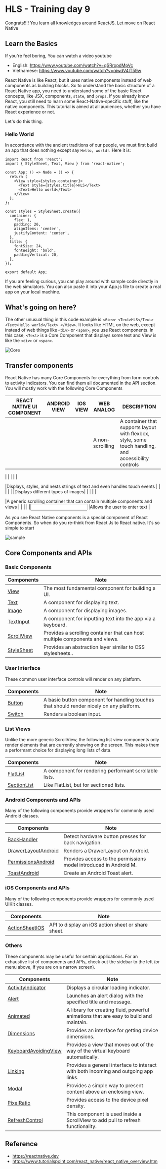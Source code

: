 # HLS - Training day 9
Congrats!!!!
You learn all knowledges around ReactJS. Let move on React Native

## Learn the Basics

If you're feel boring, You can watch a video youtube
- English: https://www.youtube.com/watch?v=qSRrxpdMpVc
- Vietnamese: https://www.youtube.com/watch?v=qiwdV4lT59w

React Native is like React, but it uses native components instead of web components as building blocks. So to understand the basic structure of a React Native app, you need to understand some of the basic React concepts, like JSX, components, `state`, and `props`. If you already know React, you still need to learn some React-Native-specific stuff, like the native components. This tutorial is aimed at all audiences, whether you have React experience or not.

Let's do this thing.

### Hello World

In accordance with the ancient traditions of our people, we must first build an app that does nothing except say `Hello, world!`. Here it is:

```
import React from 'react';
import { StyleSheet, Text, View } from 'react-native';

const App: () => Node = () => {
  return (
    <View style={styles.container}>
      <Text style={styles.title}>HLS</Text>
      <Text>Hello world</Text>
    </View>
  );
};

const styles = StyleSheet.create({
  container: {
    flex: 1,
    padding: 20,
    alignItems: 'center',
    justifyContent: 'center',
  },
  title: {
    fontSize: 24,
    fontWeight: 'bold',
    paddingVertical: 20,
  },
});

export default App;

```

If you are feeling curious, you can play around with sample code directly in the web simulators. You can also paste it into your App.js file to create a real app on your local machine.

## What's going on here?
The other unusual thing in this code example is `<View> <Text>HLS</Text> <Text>Hello world</Text> </View>`. It looks like HTML on the web, except instead of web things like `<div>` or `<span>`, you use React components. In this case, `<Text>` is a Core Component that displays some text and View is like the `<div>` or `<span>`.

![Core](./assets/core.svg)

## Transfer components
React Native has many Core Components for everything from form controls to activity indicators. You can find them all documented in the API section. You will mostly work with the following Core Components

|REACT NATIVE UI COMPONENT|ANDROID VIEW|IOS VIEW|WEB ANALOG|DESCRIPTION|
|--|--|--|--|--|
|<View>	|<ViewGroup>	|<UIView>	|A non-scrollling <div>	|A container that supports layout with flexbox, style, some touch handling, and accessibility controls
|
|<Text>	|<TextView>	|<UITextView>	|<p>	|Displays, styles, and nests strings of text and even handles touch events
|
|<Image>	|<ImageView>	|<UIImageView>	|<img>	|Displays different types of images|
|<ScrollView>	|<ScrollView>	|<UIScrollView>	|<div>	|A generic scrolling container that can contain multiple components and views
|
|<TextInput>	|<EditText>	|<UITextField>	|<input type="text">	|Allows the user to enter text
|

As you see React Native components is a special component of React Components. So when do you re-think from React Js to React native. It's so simple to start

![sample](./assets/sample.svg)

## Core Components and APIs

### Basic Components
|Components|Note|
|--|--|
|[View](https://reactnative.dev/docs/view) |The most fundamental component for building a UI.|
|[Text](https://reactnative.dev/docs/text) |A component for displaying text.|
|[Image](https://reactnative.dev/docs/image) |A component for displaying images.|
|[TextInput](https://reactnative.dev/docs/textinput) |A component for inputting text into the app via a keyboard.|
|[ScrollView](https://reactnative.dev/docs/scrollview)|Provides a scrolling container that can host multiple components and views.|
|[StyleSheet](https://reactnative.dev/docs/stylesheet)|Provides an abstraction layer similar to CSS stylesheets..|

### User Interface
These common user interface controls will render on any platform.


|Components|Note|
|--|--|
|[Button](https://reactnative.dev/docs/button) |A basic button component for handling touches that should render nicely on any platform.|
|[Switch](https://reactnative.dev/docs/switch) |Renders a boolean input.|

### List Views
Unlike the more generic ScrollView, the following list view components only render elements that are currently showing on the screen. This makes them a performant choice for displaying long lists of data.

|Components|Note|
|--|--|
|[FlatList](https://reactnative.dev/docs/flatlist) |A component for rendering performant scrollable lists.|
|[SectionList](https://reactnative.dev/docs/sectionlist) |Like FlatList, but for sectioned lists.|

### Android Components and APIs
Many of the following components provide wrappers for commonly used Android classes.

|Components|Note|
|--|--|
|[BackHandler](https://reactnative.dev/docs/BackHandler) |Detect hardware button presses for back navigation.|
|[DrawerLayoutAndroid](https://reactnative.dev/docs/DrawerLayoutAndroid) |Renders a DrawerLayout on Android.|
|[PermissionsAndroid](https://reactnative.dev/docs/PermissionsAndroid) |Provides access to the permissions model introduced in Android M.|
|[ToastAndroid](https://reactnative.dev/docs/ToastAndroid) |Create an Android Toast alert.|

### iOS Components and APIs
Many of the following components provide wrappers for commonly used UIKit classes.


|Components|Note|
|--|--|
|[ActionSheetIOS](https://reactnative.dev/docs/ActionSheetIOS) |API to display an iOS action sheet or share sheet.|

### Others
These components may be useful for certain applications. For an exhaustive list of components and APIs, check out the sidebar to the left (or menu above, if you are on a narrow screen).

|Components|Note|
|--|--|
|[ActivityIndicator](https://reactnative.dev/docs/ActivityIndicator) |Displays a circular loading indicator.|
|[Alert](https://reactnative.dev/docs/Alert) |Launches an alert dialog with the specified title and message.|
|[Animated](https://reactnative.dev/docs/Animated) |A library for creating fluid, powerful animations that are easy to build and maintain.|
|[Dimensions](https://reactnative.dev/docs/Dimensions) |Provides an interface for getting device dimensions.|
|[KeyboardAvoidingView](https://reactnative.dev/docs/KeyboardAvoidingView) |Provides a view that moves out of the way of the virtual keyboard automatically.|
|[Linking](https://reactnative.dev/docs/Linking) |Provides a general interface to interact with both incoming and outgoing app links.|
|[Modal](https://reactnative.dev/docs/Modal) |Provides a simple way to present content above an enclosing view.|
|[PixelRatio](https://reactnative.dev/docs/Animated) |Provides access to the device pixel density.|
|[RefreshControl](https://reactnative.dev/docs/RefreshControl) |This component is used inside a ScrollView to add pull to refresh functionality.|

## Reference
- https://reactnative.dev
- https://www.tutorialspoint.com/react_native/react_native_overview.htm